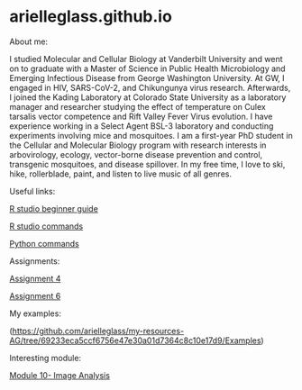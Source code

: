 # arielleglass.github.io


About me:

I studied Molecular and Cellular Biology at Vanderbilt University and went on to graduate with a Master of Science in Public Health Microbiology and Emerging Infectious Disease from George Washington University. At GW, I engaged in HIV, SARS-CoV-2, and Chikungunya virus research. Afterwards, I joined the Kading Laboratory at Colorado State University as a laboratory manager and researcher studying the effect of temperature on Culex tarsalis vector competence and Rift Valley Fever Virus evolution. I have experience working in a Select Agent BSL-3 laboratory and conducting experiments involving mice and mosquitoes. I am a first-year PhD student in the Cellular and Molecular Biology program with research interests in arbovirology, ecology, vector-borne disease prevention and control, transgenic mosquitoes, and disease spillover. In my free time, I love to ski, hike, rollerblade, paint, and listen to live music of all genres. 

Useful links:

[R studio beginner guide](https://education.rstudio.com/learn/beginner/)

[R studio commands](https://www.personality-project.org/r/r.commands.html)

[Python commands](https://www.interviewbit.com/blog/python-commands/)

Assignments:

[Assignment 4](https://github.com/arielleglass/my-resources-AG/tree/main/Examples#:~:text=last%20week-,Tidyverse_HW_AG.Rmd,-Adding%20to%20Git)

[Assignment 6](https://github.com/arielleglass/my-resources-AG/tree/main/Examples#:~:text=..-,Assignment_6_AG.Rmd,-Adding%20to%20Git)

My examples:


(https://github.com/arielleglass/my-resources-AG/tree/69233eca5ccf6756e47e30a01d7364c8c10e17d9/Examples)

Interesting module:

[Module 10- Image Analysis](https://github.com/arielleglass/CM515-course-2024/tree/48e24f15e6d167d64b7353d7b61d91a26d2cbd38/modules/10_Image_Analysis)

